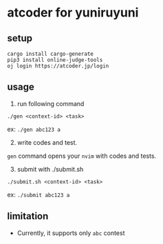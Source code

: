 # atcoder for yuniruyuni

## setup

```
cargo install cargo-generate
pip3 install online-judge-tools
oj login https://atcoder.jp/login
```

## usage

1. run following command

```
./gen <context-id> <task>
```

ex: `./gen abc123 a`

2. write codes and test.

`gen` command opens your `nvim` with codes and tests.

3. submit with ./submit.sh

```
./submit.sh <context-id> <task>
```

ex: `./submit abc123 a`

## limitation

- Currently, it supports only `abc` contest
